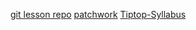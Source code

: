 [git lesson repo](https://github.com/RBKoronczi/git-lesson-repository)
[patchwork](https://github.com/RBKoronczi/patchwork)
[Tiptop-Syllabus](https://github.com/green-fox-academy/tiptop-syllabus)